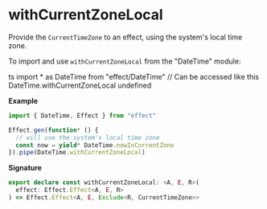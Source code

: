 # withCurrentZoneLocal

Provide the `CurrentTimeZone` to an effect, using the system's local time
zone.

To import and use `withCurrentZoneLocal` from the "DateTime" module:

ts
import \* as DateTime from "effect/DateTime"
// Can be accessed like this
DateTime.withCurrentZoneLocal
undefined

**Example**

```ts
import { DateTime, Effect } from "effect"

Effect.gen(function* () {
  // will use the system's local time zone
  const now = yield* DateTime.nowInCurrentZone
}).pipe(DateTime.withCurrentZoneLocal)
```

**Signature**

```ts
export declare const withCurrentZoneLocal: <A, E, R>(
  effect: Effect.Effect<A, E, R>
) => Effect.Effect<A, E, Exclude<R, CurrentTimeZone>>
```
